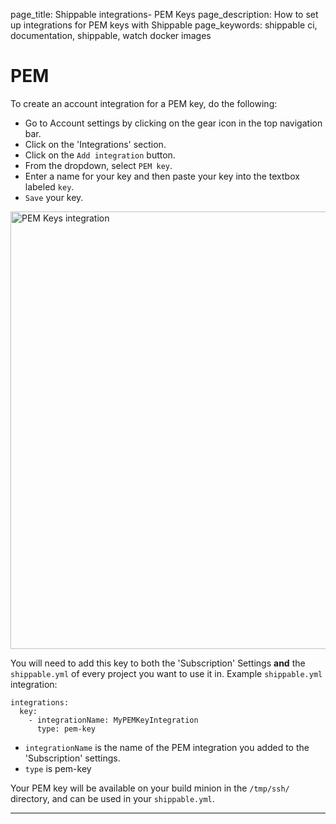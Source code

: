 page_title: Shippable integrations- PEM Keys
page_description: How to set up integrations for PEM keys with Shippable
page_keywords: shippable ci, documentation, shippable, watch docker images


# PEM

To create an account integration for a PEM key, do the following:

- Go to Account settings by clicking on the gear icon in the top navigation bar.
- Click on the 'Integrations' section.
- Click on the `Add integration` button.
- From the dropdown, select `PEM key`.
- Enter a name for your key and then paste your key into the textbox labeled `key`.
- `Save` your key.

<img src="/continuous_integration/images/pem_key_integration.png" alt="PEM Keys integration" style="width:700px;"/>

You will need to add this key to both the 'Subscription' Settings **and** the `shippable.yml` of every project you want to use it in. Example `shippable.yml` integration:
```
integrations:
  key:
    - integrationName: MyPEMKeyIntegration
      type: pem-key
```
 * `integrationName` is the name of the PEM integration you added to the 'Subscription' settings.
 * `type` is pem-key

Your PEM key will be available on your build minion in the `/tmp/ssh/` directory, and can be used in your `shippable.yml`.

---
